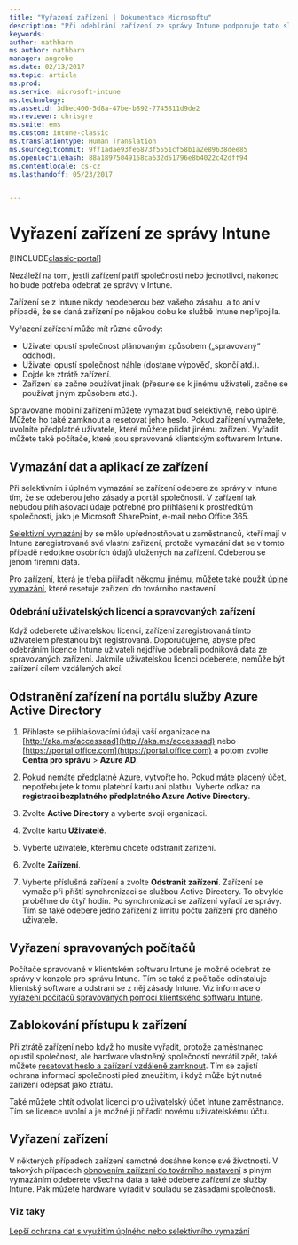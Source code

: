 ```yaml
---
title: "Vyřazení zařízení | Dokumentace Microsoftu"
description: "Při odebírání zařízení ze správy Intune podporuje tato služba selektivní i úplné vymazání, přičemž se odeberou příslušné zásady a portál společnosti."
keywords: 
author: nathbarn
ms.author: nathbarn
manager: angrobe
ms.date: 02/13/2017
ms.topic: article
ms.prod: 
ms.service: microsoft-intune
ms.technology: 
ms.assetid: 3dbec400-5d8a-47be-b892-7745811d9de2
ms.reviewer: chrisgre
ms.suite: ems
ms.custom: intune-classic
ms.translationtype: Human Translation
ms.sourcegitcommit: 9ff1adae93fe6873f5551cf58b1a2e89638dee85
ms.openlocfilehash: 88a18975049158ca632d51796e8b4022c42dff94
ms.contentlocale: cs-cz
ms.lasthandoff: 05/23/2017


---
```


# <a name="retire-devices-from-intune-management"></a>Vyřazení zařízení ze správy Intune

[!INCLUDE[classic-portal](../includes/classic-portal.md)]

Nezáleží na tom, jestli zařízení patří společnosti nebo jednotlivci, nakonec ho bude potřeba odebrat ze správy v Intune.

Zařízení se z Intune nikdy neodeberou bez vašeho zásahu, a to ani v případě, že se daná zařízení po nějakou dobu ke službě Intune nepřipojila.

Vyřazení zařízení může mít různé důvody:

-    Uživatel opustí společnost plánovaným způsobem („spravovaný“ odchod).
-    Uživatel opustí společnost náhle (dostane výpověď, skončí atd.).
-    Dojde ke ztrátě zařízení.
-    Zařízení se začne používat jinak (přesune se k jinému uživateli, začne se používat jiným způsobem atd.).

Spravované mobilní zařízení můžete vymazat buď selektivně, nebo úplně. Můžete ho také zamknout a resetovat jeho heslo. Pokud zařízení vymažete, uvolníte předplatné uživatele, které můžete přidat jinému zařízení. Vyřadit můžete také počítače, které jsou spravované klientským softwarem Intune.

## <a name="wipe-data-and-apps-from-devices"></a>Vymazání dat a aplikací ze zařízení
Při selektivním i úplném vymazání se zařízení odebere ze správy v Intune tím, že se odeberou jeho zásady a portál společnosti. V zařízení tak nebudou přihlašovací údaje potřebné pro přihlášení k prostředkům společnosti, jako je Microsoft SharePoint, e-mail nebo Office 365.

[Selektivní vymazání](use-remote-wipe-to-help-protect-data-using-microsoft-intune.md#selective-wipe) by se mělo upřednostňovat u zaměstnanců, kteří mají v Intune zaregistrované své vlastní zařízení, protože vymazání dat se v tomto případě nedotkne osobních údajů uložených na zařízení. Odeberou se jenom firemní data.

Pro zařízení, která je třeba přiřadit někomu jinému, můžete také použít [úplné vymazání](use-remote-wipe-to-help-protect-data-using-microsoft-intune.md#full-wipe), které resetuje zařízení do továrního nastavení.

### <a name="removing-user-licenses-and-managed-devices"></a>Odebrání uživatelských licencí a spravovaných zařízení
Když odeberete uživatelskou licenci, zařízení zaregistrovaná tímto uživatelem přestanou být registrovaná. Doporučujeme, abyste před odebráním licence Intune uživateli nejdříve odebrali podniková data ze spravovaných zařízení. Jakmile uživatelskou licenci odeberete, nemůže být zařízení cílem vzdálených akcí.

## <a name="to-delete-devices-in-the-azure-active-directory-portal"></a>Odstranění zařízení na portálu služby Azure Active Directory

1.  Přihlaste se přihlašovacími údaji vaší organizace na [http://aka.ms/accessaad](http://aka.ms/accessaad) nebo [https://portal.office.com](https://portal.office.com) a potom zvolte **Centra pro správu** &gt; **Azure AD**.

2.  Pokud nemáte předplatné Azure, vytvořte ho. Pokud máte placený účet, nepotřebujete k tomu platební kartu ani platbu. Vyberte odkaz na **registraci bezplatného předplatného Azure Active Directory**.

4.  Zvolte **Active Directory** a vyberte svoji organizaci.

5.  Zvolte kartu **Uživatelé**.

6.  Vyberte uživatele, kterému chcete odstranit zařízení.

7.  Zvolte **Zařízení**.

8.  Vyberte příslušná zařízení a zvolte **Odstranit zařízení**. Zařízení se vymaže při příští synchronizaci se službou Active Directory. To obvykle proběhne do čtyř hodin. Po synchronizaci se zařízení vyřadí ze správy. Tím se také odebere jedno zařízení z limitu počtu zařízení pro daného uživatele.

## <a name="retire-managed-computers"></a>Vyřazení spravovaných počítačů
Počítače spravované v klientském softwaru Intune je možné odebrat ze správy v konzole pro správu Intune. Tím se také z počítače odinstaluje klientský software a odstraní se z něj zásady Intune. Viz informace o [vyřazení počítačů spravovaných pomocí klientského softwaru Intune](retire-a-windows-pc-with-microsoft-intune.md).

## <a name="block-access-a-device"></a>Zablokování přístupu k zařízení
Při ztrátě zařízení nebo když ho musíte vyřadit, protože zaměstnanec opustil společnost, ale hardware vlastněný společností nevrátil zpět, také můžete [resetovat heslo a zařízení vzdáleně zamknout](use-remote-lock-and-passcode-reset-in-microsoft-intune.md). Tím se zajistí ochrana informací společnosti před zneužitím, i když může být nutné zařízení odepsat jako ztrátu.

Také můžete chtít odvolat licenci pro uživatelský účet Intune zaměstnance. Tím se licence uvolní a je možné ji přiřadit novému uživatelskému účtu.

## <a name="retire-hardware"></a>Vyřazení zařízení
V některých případech zařízení samotné dosáhne konce své životnosti. V takových případech [obnovením zařízení do továrního nastavení](use-remote-wipe-to-help-protect-data-using-microsoft-intune.md) s plným vymazáním odeberete všechna data a také odebere zařízení ze služby Intune. Pak můžete hardware vyřadit v souladu se zásadami společnosti.

### <a name="see-also"></a>Viz taky
[Lepší ochrana dat s využitím úplného nebo selektivního vymazání](use-remote-wipe-to-help-protect-data-using-microsoft-intune.md)

